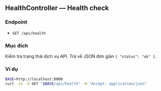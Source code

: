 ## HealthController — Health check

### Endpoint

- `GET /api/health`

### Mục đích

Kiểm tra trạng thái dịch vụ API. Trả về JSON đơn giản `{ "status": "ok" }`.

### Ví dụ

```bash
BASE=http://localhost:8000
curl -sS -X GET "$BASE/api/health" -H "Accept: application/json"
```


